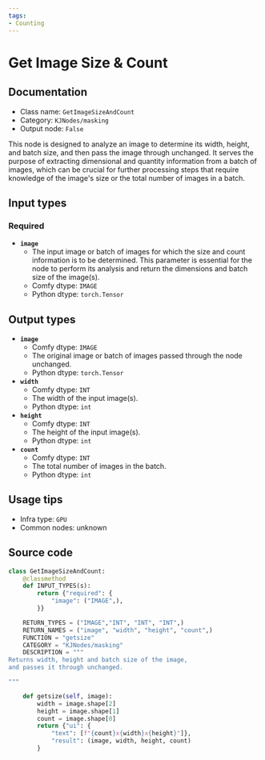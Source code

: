 ```yaml
---
tags:
- Counting
---
```


# Get Image Size & Count
## Documentation
- Class name: `GetImageSizeAndCount`
- Category: `KJNodes/masking`
- Output node: `False`

This node is designed to analyze an image to determine its width, height, and batch size, and then pass the image through unchanged. It serves the purpose of extracting dimensional and quantity information from a batch of images, which can be crucial for further processing steps that require knowledge of the image's size or the total number of images in a batch.
## Input types
### Required
- **`image`**
    - The input image or batch of images for which the size and count information is to be determined. This parameter is essential for the node to perform its analysis and return the dimensions and batch size of the image(s).
    - Comfy dtype: `IMAGE`
    - Python dtype: `torch.Tensor`
## Output types
- **`image`**
    - Comfy dtype: `IMAGE`
    - The original image or batch of images passed through the node unchanged.
    - Python dtype: `torch.Tensor`
- **`width`**
    - Comfy dtype: `INT`
    - The width of the input image(s).
    - Python dtype: `int`
- **`height`**
    - Comfy dtype: `INT`
    - The height of the input image(s).
    - Python dtype: `int`
- **`count`**
    - Comfy dtype: `INT`
    - The total number of images in the batch.
    - Python dtype: `int`
## Usage tips
- Infra type: `GPU`
- Common nodes: unknown


## Source code
```python
class GetImageSizeAndCount:
    @classmethod
    def INPUT_TYPES(s):
        return {"required": {
            "image": ("IMAGE",),
        }}

    RETURN_TYPES = ("IMAGE","INT", "INT", "INT",)
    RETURN_NAMES = ("image", "width", "height", "count",)
    FUNCTION = "getsize"
    CATEGORY = "KJNodes/masking"
    DESCRIPTION = """
Returns width, height and batch size of the image,  
and passes it through unchanged.  

"""

    def getsize(self, image):
        width = image.shape[2]
        height = image.shape[1]
        count = image.shape[0]
        return {"ui": {
            "text": [f"{count}x{width}x{height}"]}, 
            "result": (image, width, height, count) 
        }

```
